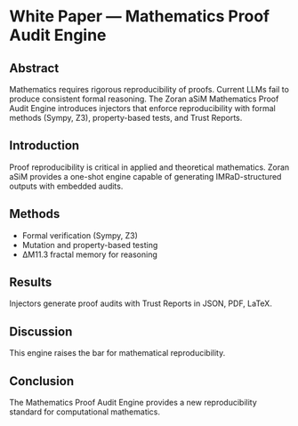 # White Paper — Mathematics Proof Audit Engine

## Abstract
Mathematics requires rigorous reproducibility of proofs. Current LLMs fail to produce consistent formal reasoning. The Zoran aSiM Mathematics Proof Audit Engine introduces injectors that enforce reproducibility with formal methods (Sympy, Z3), property-based tests, and Trust Reports.

## Introduction
Proof reproducibility is critical in applied and theoretical mathematics. Zoran aSiM provides a one-shot engine capable of generating IMRaD-structured outputs with embedded audits.

## Methods
- Formal verification (Sympy, Z3)
- Mutation and property-based testing
- ΔM11.3 fractal memory for reasoning

## Results
Injectors generate proof audits with Trust Reports in JSON, PDF, LaTeX.

## Discussion
This engine raises the bar for mathematical reproducibility.

## Conclusion
The Mathematics Proof Audit Engine provides a new reproducibility standard for computational mathematics.

